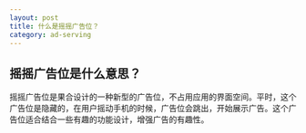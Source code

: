 ```yaml
---
layout: post
title: 什么是摇摇广告位？
category: ad-serving
---
```


## 摇摇广告位是什么意思？

摇摇广告位是果合设计的一种新型的广告位，不占用应用的界面空间。平时，这个广告位是隐藏的，在用户摇动手机的时候，广告位会跳出，开始展示广告。这个广告位适合结合一些有趣的功能设计，增强广告的有趣性。
